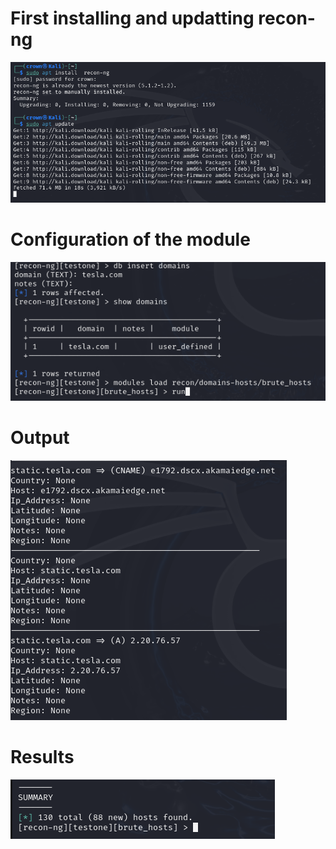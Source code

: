 # First installing and updatting recon-ng

![Alt text](https://github.com/Oqtay023/cybersec_recon-ng/blob/main/Screenshot%202025-03-14%20200547.png?raw=true)
# Configuration of the module
![Alt text](https://github.com/Oqtay023/cybersec_recon-ng/blob/main/Screenshot%202025-03-15%20023213.png?raw=true)
# Output
![Alt text](https://github.com/Oqtay023/cybersec_recon-ng/blob/main/Screenshot%202025-03-15%20023636.png?raw=true)
# Results
![Alt text](https://github.com/Oqtay023/cybersec_recon-ng/blob/main/Screenshot%202025-03-15%20024022.png?raw=true)
